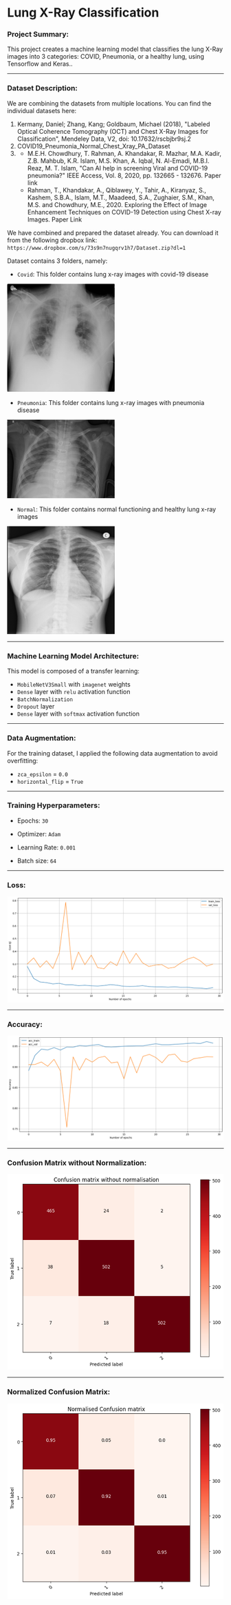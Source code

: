 # Lung X-Ray Classification

### Project Summary:

This project creates a machine learning model that classifies the lung X-Ray images into 3 categories: COVID, Pneumonia, or a healthy lung, using Tensorflow and Keras..

---

### Dataset Description:

We are combining the datasets from multiple locations. You can find the individual datasets here:

1) Kermany, Daniel; Zhang, Kang; Goldbaum, Michael (2018), "Labeled Optical Coherence Tomography (OCT) and Chest X-Ray Images for Classification", Mendeley Data, V2, doi: 10.17632/rscbjbr9sj.2
2) COVID19_Pneumonia_Normal_Chest_Xray_PA_Dataset
3) - M.E.H. Chowdhury, T. Rahman, A. Khandakar, R. Mazhar, M.A. Kadir, Z.B. Mahbub, K.R. Islam, M.S. Khan, A. Iqbal, N. Al-Emadi, M.B.I. Reaz, M. T. Islam, "Can AI help in screening Viral and COVID-19 pneumonia?" IEEE Access, Vol. 8, 2020, pp. 132665 - 132676. Paper link
   - Rahman, T., Khandakar, A., Qiblawey, Y., Tahir, A., Kiranyaz, S., Kashem, S.B.A., Islam, M.T., Maadeed, S.A., Zughaier, S.M., Khan, M.S. and Chowdhury, M.E., 2020. Exploring the Effect of Image Enhancement Techniques on COVID-19 Detection using Chest X-ray Images. Paper Link

We have combined and prepared the dataset already. You can download it from the following dropbox link: `https://www.dropbox.com/s/73s9n7nugqrv1h7/Dataset.zip?dl=1`

Dataset contains 3 folders, namely:
- `Covid`: This folder contains lung x-ray images with covid-19 disease
<img src="./visuals/COVID-1.png" width="250">

- `Pneumonia`: This folder contains lung x-ray images with pneumonia disease
<img src="./visuals/person2_bacteria_3.jpeg" width="250">

- `Normal`: This folder contains normal functioning and healthy lung x-ray images
<img src="./visuals/Normal-2.png" width="250">

---

### Machine Learning Model Architecture:

This model is composed of a transfer learning:
- `MobileNetV3Small` with `imagenet` weights
- `Dense` layer with `relu` activation function
- `BatchNormalization`
- `Dropout` layer
- `Dense` layer with `softmax` activation function

---

### Data Augmentation:

For the training dataset, I applied the following data augmentation to avoid overfitting:

- `zca_epsilon` = `0.0`
- `horizontal_flip` = `True`

---

### Training Hyperparameters:

* Epochs: `30`
  
* Optimizer: `Adam`

* Learning Rate: `0.001`

* Batch size: `64`

---

### Loss:

![](./visuals/lung_classification_loss.png?raw=true)

---

### Accuracy:

![](./visuals/lung_classification_accuracy.png?raw=true)

---

### Confusion Matrix without Normalization:

![](./visuals/lung_classification_confusion_matrix_without_normalization.png?raw=true)

---

### Normalized Confusion Matrix:

![](./visuals/lung_classification_normalized_confusion_matrix.png?raw=true)
